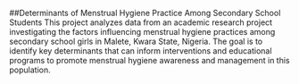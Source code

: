 ##Determinants of Menstrual Hygiene Practice Among Secondary School Students
This project analyzes data from an academic research project investigating the factors influencing menstrual hygiene practices among secondary school girls in Malete, Kwara State, Nigeria. The goal is to identify key determinants that can inform interventions and educational programs to promote menstrual hygiene awareness and management in this population.
